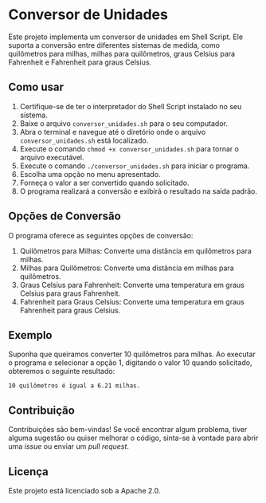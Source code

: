 # Conversor de Unidades

Este projeto implementa um conversor de unidades em Shell Script. Ele suporta a conversão entre diferentes sistemas de medida, como quilômetros para milhas, milhas para quilômetros, graus Celsius para Fahrenheit e Fahrenheit para graus Celsius.

## Como usar

1. Certifique-se de ter o interpretador do Shell Script instalado no seu sistema.
2. Baixe o arquivo `conversor_unidades.sh` para o seu computador.
3. Abra o terminal e navegue até o diretório onde o arquivo `conversor_unidades.sh` está localizado.
4. Execute o comando `chmod +x conversor_unidades.sh` para tornar o arquivo executável.
5. Execute o comando `./conversor_unidades.sh` para iniciar o programa.
6. Escolha uma opção no menu apresentado.
7. Forneça o valor a ser convertido quando solicitado.
8. O programa realizará a conversão e exibirá o resultado na saída padrão.

## Opções de Conversão

O programa oferece as seguintes opções de conversão:

1. Quilômetros para Milhas: Converte uma distância em quilômetros para milhas.
2. Milhas para Quilômetros: Converte uma distância em milhas para quilômetros.
3. Graus Celsius para Fahrenheit: Converte uma temperatura em graus Celsius para graus Fahrenheit.
4. Fahrenheit para Graus Celsius: Converte uma temperatura em graus Fahrenheit para graus Celsius.

## Exemplo

Suponha que queiramos converter 10 quilômetros para milhas. Ao executar o programa e selecionar a opção 1, digitando o valor 10 quando solicitado, obteremos o seguinte resultado:

    10 quilômetros é igual a 6.21 milhas.


## Contribuição

Contribuições são bem-vindas! Se você encontrar algum problema, tiver alguma sugestão ou quiser melhorar o código, sinta-se à vontade para abrir uma *issue* ou enviar um *pull request*.

## Licença

Este projeto está licenciado sob a Apache 2.0.

